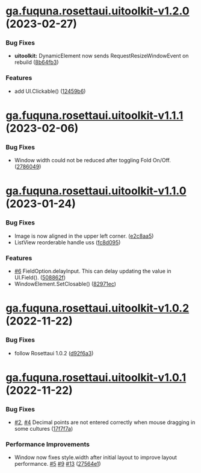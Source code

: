 # [ga.fuquna.rosettaui.uitoolkit-v1.2.0](https://github.com/fuqunaga/RosettaUI/compare/ga.fuquna.rosettaui.uitoolkit-v1.1.1...ga.fuquna.rosettaui.uitoolkit-v1.2.0) (2023-02-27)


### Bug Fixes

* **uitoolkit:** DynamicElement now sends RequestResizeWindowEvent on rebuild ([8b64fb3](https://github.com/fuqunaga/RosettaUI/commit/8b64fb371ac1c972bcfd881d84bafee431c3ad14))


### Features

* add UI.Clickable() ([12459b6](https://github.com/fuqunaga/RosettaUI/commit/12459b698fe7faf9a8ac97a592a54fa417a916ca))

# [ga.fuquna.rosettaui.uitoolkit-v1.1.1](https://github.com/fuqunaga/RosettaUI/compare/ga.fuquna.rosettaui.uitoolkit-v1.1.0...ga.fuquna.rosettaui.uitoolkit-v1.1.1) (2023-02-06)


### Bug Fixes

* Window width could not be reduced after toggling Fold On/Off. ([2786049](https://github.com/fuqunaga/RosettaUI/commit/27860491c0a2f6f651b6868ef6bc337eff50b8a8))

# [ga.fuquna.rosettaui.uitoolkit-v1.1.0](https://github.com/fuqunaga/RosettaUI/compare/ga.fuquna.rosettaui.uitoolkit-v1.0.2...ga.fuquna.rosettaui.uitoolkit-v1.1.0) (2023-01-24)


### Bug Fixes

* Image is now aligned in the upper left corner. ([e2c8aa5](https://github.com/fuqunaga/RosettaUI/commit/e2c8aa5a249a50569bcaf448d83b57e51ba3bee6))
* ListView reorderable handle uss ([fc8d095](https://github.com/fuqunaga/RosettaUI/commit/fc8d0958ecc3140d4e8567494a91db071f84671e))


### Features

* [#6](https://github.com/fuqunaga/RosettaUI/issues/6) FieldOption.delayInput. This can delay updating the value in UI.Field(). ([508862f](https://github.com/fuqunaga/RosettaUI/commit/508862f5f3446b11e7f33de1d15f860b743b1ac2))
* WindowElement.SetClosable() ([82971ec](https://github.com/fuqunaga/RosettaUI/commit/82971ecf70246cdae12c7016d02d329acd236e85))

# [ga.fuquna.rosettaui.uitoolkit-v1.0.2](https://github.com/fuqunaga/RosettaUI/compare/ga.fuquna.rosettaui.uitoolkit-v1.0.1...ga.fuquna.rosettaui.uitoolkit-v1.0.2) (2022-11-22)


### Bug Fixes

* follow Rosettaui 1.0.2 ([d92f6a3](https://github.com/fuqunaga/RosettaUI/commit/d92f6a33b7137f51e3abe43b3b2fed3380d664fd))

# [ga.fuquna.rosettaui.uitoolkit-v1.0.1](https://github.com/fuqunaga/RosettaUI/compare/ga.fuquna.rosettaui.uitoolkit-v1.0.0...ga.fuquna.rosettaui.uitoolkit-v1.0.1) (2022-11-22)


### Bug Fixes

* [#2](https://github.com/fuqunaga/RosettaUI/issues/2), [#4](https://github.com/fuqunaga/RosettaUI/issues/4) Decimal points are not entered correctly when mouse dragging in some cultures ([17f7f7a](https://github.com/fuqunaga/RosettaUI/commit/17f7f7a0558ad6648ba65580f584753926c678e9))


### Performance Improvements

* Window now fixes style.width after initial layout to improve layout performance. [#5](https://github.com/fuqunaga/RosettaUI/issues/5) [#9](https://github.com/fuqunaga/RosettaUI/issues/9) [#13](https://github.com/fuqunaga/RosettaUI/issues/13) ([27564e1](https://github.com/fuqunaga/RosettaUI/commit/27564e17d4a58ac7554f63ec314c6dde83e7ce4d))
